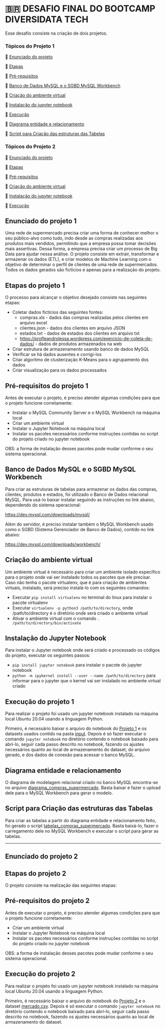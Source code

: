 # 🇧🇷 DESAFIO FINAL DO BOOTCAMP DIVERSIDATA TECH

Esse desafio consiste na criação de dois projetos.

### Tópicos do Projeto 1

:small_blue_diamond: [Enunciado do projeto](#enunciado-do-projeto-1)

:small_blue_diamond: [Etapas](#etapas-do-projeto-1)

:small_blue_diamond: [Pré-requisitos](#pré-requisitos-do-projeto-1)

:small_blue_diamond: [Banco de Dados MySQL e o SGBD MySQL Workbench](#banco-de-dados-mysql-e-o-sgbd-mysql-workbench)

:small_blue_diamond: [Criação do ambiente virtual](#criação-do-ambiente-virtual)

:small_blue_diamond: [Instalação do jupyter notebook](#instalação-do-jupyter-notebook)

:small_blue_diamond: [Execução](#execução-do-projeto-1)

:small_blue_diamond: [Diagrama entidade e relacionamento](#diagrama-entidade-e-relacionamento)

:small_blue_diamond: [Script para Criação das estruturas das Tabelas](#script-para-criação-das-estruturas-das-tabelas)





### Tópicos do Projeto 2

:small_blue_diamond: [Enunciado do projeto](#enunciado-do-projeto-2)

:small_blue_diamond: [Etapas](#etapas-do-projeto-2)

:small_blue_diamond: [Pré-requisitos](#pré-requisitos-do-projeto-2)

:small_blue_diamond: [Criação do ambiente virtual](#criação-do-ambiente-virtual)

:small_blue_diamond: [Instalação do jupyter notebook](#instalação-do-jupyter-notebook)

:small_blue_diamond: [Execução](#execução-do-projeto-2)



## Enunciado do projeto 1
Uma rede de supermercado precisa criar uma forma de conhecer melhor o seu público-alvo como tudo, indo desde as compras realizadas aos produtos mais vendidos, permitindo que a empresa possa tomar decisões mais assertivas. Dessa forma, a empresa precisa criar um processo de Big Data para ajudar nessa análise. O projeto consiste em extrair, transformar e armazenar os dados (ETL), e criar modelos de Machine Learning com o objetivo de determinar o perfil de clientes de uma rede de supermercados. Todos os dados gerados são fictícios e apenas para a realização do projeto.


## Etapas do projeto 1

O processo para alcançar o objetivo desejado consiste nas seguintes etapas:
* Coletar dados fictícios das seguintes fontes: 
  * compras.xls - dados das compras realizadas pelos clientes em arquivo excel
  * clientes.json - dados dos clientes em arquivo JSON
  * estados.txt - dados de estados dos clientes em arquivo txt
  * https://profleandrolessa.wordpress.com/exercicio-de-coleta-de-dados/ - dados de produtos armazenados na web
* Criar estrutura de armazenamento usando banco de dados MySQL
* Verificar se há dados ausentes e corrigí-los
* Criar algoritmo de clusterização K-Means para o agrupamento dos dados
* Criar visualização para os dados processados

## Pré-requisitos do projeto 1
Antes de executar o projeto, é preciso atender algumas condições para que o projeto funcione corretamente:
* Instalar o MySQL Community Server e o MySQL Workbench na máquina local
* Criar um ambiente virtual
* Instalar o Jupyter Notebook na máquina local
* Instalar os pacotes necessários conforme instruções contidas no script do projeto criado no jupyter notebook

OBS: a forma de instalação desses pacotes pode mudar conforme o seu sistema operacional.

## Banco de Dados MySQL e o SGBD MySQL Workbench
Para criar as estruturas de tabelas para armazenar os dados das compras, clientes, produtos e estados, foi utilizado o Banco de Dados relacional MySQL. Para usá-lo baixar instalar seguindo as instruções no link abaixo, dependendo do sistema operacional:
  
https://dev.mysql.com/downloads/mysql/
  
Além do servidor, é preciso instalar também o MySQL Workbench usado como o SGBD (Sistema Gerenciador de Banco de Dados), contido no link abaixo:
  
https://dev.mysql.com/downloads/workbench/

## Criação do ambiente virtual
Um ambiente virtual é necessário para criar um ambiente isolado específico para o projeto onde vai ser instalado todos os pacotes que ele precisar. Caso não tenha o pacote virtualenv, que é para criação de ambientes virtuais, instalado, será preciso instalá-lo com os seguintes comandos:

* Executar `pip install virtualenv` no terminal do linux para instalar o pacote virtualenv
* Executar `virtualenv -p python3 /path/to/directory`, onde /path/to/directory é o diretório onde será criado o ambiente virtual 
* Ativar o ambiente virtual com o comando `. /path/to/directory/bin/activate`

## Instalação do Jupyter Notebook
Para instalar o Jupyter notebook onde será criado e processado os códigos do projeto, executar os seguintes passos:
* `pip install jupyter notebook` para instalar o pacote do jupyter notebook
* `python -m ipykernel install --user --name /path/to/directory` para informar para o jupyter que o kernel vai ser instalado no ambiente virtual criado

## Execução do projeto 1
Para realizar o projeto foi usado um jupyter notebook instalado na máquina local Ubuntu 20.04 usando a linguagem Python.
 
Primeiro, é necessário baixar o arquivo do notebook do [Projeto 1](https://github.com/Priscaruso/DesafioFinal_XP/blob/main/DesafioFinal_projeto_1.ipynb) e os datasets usados contido na pasta [input](https://github.com/Priscaruso/DesafioFinal_XP/tree/main/input). Depois é só fazer executar o comando `jupyter notebook` no diretório contendo o notebook baixado para abrí-lo, seguir cada passo descrito no notebook, fazendo os ajustes necessários quanto ao local de armazenamento do dataset, do arquivo gerado, e dos dados de conexão para acessar o banco MySQL.

## Diagrama entidade e relacionamento
O diagrama de modelagem relacional criado no banco MySQL encontra-se no arquivo [diagrama_compras_supermercado](https://github.com/Priscaruso/DesafioFinal_XP/blob/main/diagrama_compras_supermercado.mwb). Basta baixar e fazer o upload dele para o MySQL Workbench para gerar o modelo.

## Script para Criação das estruturas das Tabelas
Para criar as tabelas a partir do diagrama entidade e relacionamento feito, foi gerado o script [tabelas_compras_supermercado](https://github.com/Priscaruso/DesafioFinal_XP/blob/main/tabelas_compras_supermercado.sql). Basta baixá-lo, fazer o carregamento dele no MySQL Workbench e executar o script para gerar as tabelas.

-----------------------------------------------------------------------------------------

## Enunciado do projeto 2



## Etapas do projeto 2
O projeto consiste na realização das seguintes etapas:





## Pré-requisitos do projeto 2
Antes de executar o projeto, é preciso atender algumas condições para que o projeto funcione corretamente:
* Criar um ambiente virtual
* Instalar o Jupyter Notebook na máquina local
* Instalar os pacotes necessários conforme instruções contidas no script do projeto criado no jupyter notebook

OBS: a forma de instalação desses pacotes pode mudar conforme o seu sistema operacional.


## Execução do projeto 2
Para realizar o projeto foi usado um jupyter notebook instalado na máquina local Ubuntu 20.04 usando a linguagem Python.
 
Primeiro, é necessário baixar o arquivo do notebook do [Projeto 2](https://github.com/Priscaruso/DesafioFinal_XP/blob/main/DesafioFinal_projeto_2.ipynb) e o dataset [mercado.csv](https://github.com/Priscaruso/DesafioFinal_XP/blob/main/input/mercado.csv). Depois é só executar o comando `jupyter notebook` no diretório contendo o notebook baixado para abrí-lo, seguir cada passo descrito no notebook, fazendo os ajustes necessários quanto ao local de armazenamento do dataset.
